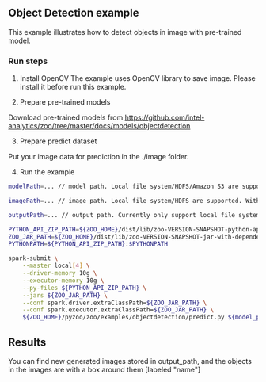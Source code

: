 ## Object Detection example
This example illustrates how to detect objects in image with pre-trained model.

### Run steps
1. Install OpenCV
The example uses OpenCV library to save image. Please install it before run this example.

2. Prepare pre-trained models

Download pre-trained models from https://github.com/intel-analytics/zoo/tree/master/docs/models/objectdetection

3. Prepare predict dataset

Put your image data for prediction in the ./image folder.

4. Run the example

```bash
modelPath=... // model path. Local file system/HDFS/Amazon S3 are supported

imagePath=... // image path. Local file system/HDFS are supported. With local file system, the files need to be available on all nodes in the cluster.

outputPath=... // output path. Currently only support local file system.

PYTHON_API_ZIP_PATH=${ZOO_HOME}/dist/lib/zoo-VERSION-SNAPSHOT-python-api.zip
ZOO_JAR_PATH=${ZOO_HOME}/dist/lib/zoo-VERSION-SNAPSHOT-jar-with-dependencies.jar
PYTHONPATH=${PYTHON_API_ZIP_PATH}:$PYTHONPATH

spark-submit \
    --master local[4] \
    --driver-memory 10g \
    --executor-memory 10g \
    --py-files ${PYTHON_API_ZIP_PATH} \
    --jars ${ZOO_JAR_PATH} \
    --conf spark.driver.extraClassPath=${ZOO_JAR_PATH} \
    --conf spark.executor.extraClassPath=${ZOO_JAR_PATH} \
    ${ZOO_HOME}/pyzoo/zoo/examples/objectdetection/predict.py ${model_path} ${image_path} ${output_path}
```

## Results
You can find new generated images stored in output_path, and the objects in the images are with a box around them [labeled "name"]